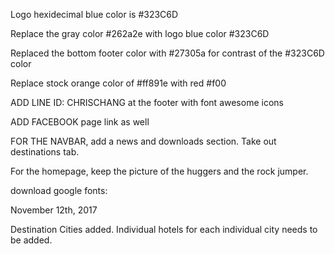 <!--README.md-->

Logo hexidecimal blue color is #323C6D

Replace the gray color #262a2e with logo blue color #323C6D

Replaced the bottom footer color with #27305a for contrast of the #323C6D color

Replace stock orange color of #ff891e with red #f00

<!--August 21st, 2017-->
<!--Need to discuss how to organize the travel packages section. -->

<!--Boss Notes: -->

ADD LINE ID: CHRISCHANG at the footer with font awesome icons

ADD FACEBOOK page link as well

FOR THE NAVBAR, add a news and downloads section. Take out destinations tab. 

For the homepage, keep the picture of the huggers and the rock jumper. 

download google fonts: 
  <link href='https://fonts.googleapis.com/css?family=Montserrat:400,700' rel='stylesheet' type='text/css'>

November 12th, 2017

Destination Cities added. Individual hotels for each individual city needs to be added. 